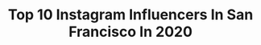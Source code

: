 ---
title: Top 10 Instagram Influencers In San Francisco In 2020
description: >-
  Find top Instagram influencers in San Francisco in 2020. Most popular hashtags: # #sundayfunday #ad #happyhourathome.
platform: Instagram
profiles:
  - username: "audrey.azzeh"
    fullname: >-
      A.A.A.
    location: "United States"
    followers: 2656
    engagement: 2588
    commentsToLikes: 0.133013
    id: ckap4ipvd7jxm0i78m1wjoem0
    verified: false
    hashtags: ""
  - username: "anna.lengy"
    fullname: >-
      Anna
    location: "United States"
    followers: 7179
    engagement: 2282
    commentsToLikes: 0.069215
    id: ckaozd335lc020i78nfxodvfv
    verified: false
    hashtags: ""
  - username: "apisthebull"
    fullname: >-
      SAQIBASLAMAPIS
    location: "United States"
    followers: 22306
    engagement: 733
    commentsToLikes: 0.088468
    id: ck13b2c2otch30i192ig5g4l7
    verified: false
    hashtags: "#hiphopculture, #hiphop, #rap, #rapper"
  - username: "alessa"
    fullname: >-
      Alessa | アレッサ 💫
    location: "United States"
    followers: 13915
    engagement: 907
    commentsToLikes: 0.088473
    id: ck14gwkbf7e1m0i191nzti4t0
    verified: false
    hashtags: "#lifeathome, #coachny, #ad, #lovemyvoloom"
  - username: "mymodernfitlife"
    fullname: >-
      Kimberlie | Vinyasa Yoga
    location: "United States"
    followers: 3768
    engagement: 1823
    commentsToLikes: 0.173647
    id: ckaou1elwyd750i78r6o8zhg0
    verified: false
    hashtags: "#halasana, #shoulderstand, #sungoddessyogis, #headstand"
  - username: "lllfrancisco"
    fullname: >-
      Lucas Francisco
    location: "United States"
    followers: 9622
    engagement: 1447
    commentsToLikes: 0.037159
    id: ck5bzhvskr6cm0i111yxgo7mk
    verified: false
    hashtags: "#laketahoe, #westhollywoodedition, #coachellacamping, #glamping"
  - username: "allisonuncorked"
    fullname: >-
      A L L I S O N
    location: "United States"
    followers: 25668
    engagement: 419
    commentsToLikes: 0.063952
    id: ck0vv2nxsn9i20i19njer66dk
    verified: false
    hashtags: "#worldautismmonth, #autismawarenessmonth, #sundayfunday, #mothersday"
  - username: "cristinaviseu"
    fullname: >-
      Cristina Viseu
    location: "United States"
    followers: 7456
    engagement: 850
    commentsToLikes: 0.075690
    id: ckaorswleolz40i78clw0wbry
    verified: false
    hashtags: ""
  - username: "spencerbrownofficial"
    fullname: >-
      spencer
    location: "United States"
    followers: 30717
    engagement: 718
    commentsToLikes: 0.050471
    id: ck55ngvjk66s20i11daciulw6
    verified: true
    hashtags: "#justquarantinethings, #streamofconsciousness, #robelife, #stayathomeandlistentovinyl"
  - username: "therealkristenmarie"
    fullname: >-
      KRISTEN | 🍷Wine Country Chick
    location: "United States"
    followers: 30554
    engagement: 335
    commentsToLikes: 0.101301
    id: ck5hj4epffzb80i11rvsk2i3j
    verified: false
    hashtags: "#happyhourathome, #poemacava, #sundayfunday, #quarantinelife"
---